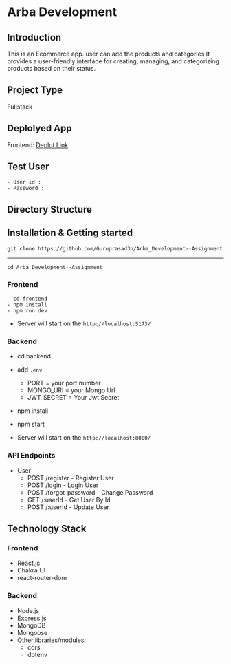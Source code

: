 # Arba Development


## Introduction
This is an Ecommerce app. user can add the products and categories It provides a user-friendly interface for creating, managing, and categorizing products based on their status.

## Project Type
Fullstack

## Deplolyed App
Frontend: [Deplot Link](https://arbagp.netlify.app/)

## Test User 
    - User id : 
    - Password : 

<!-- Backend: [https://kryzen-assignment-4d0z.onrender.com](https://kryzen-assignment-4d0z.onrender.com) -->

## Directory Structure

<!-- ```
kryzen---Assignment/
├─ backend/
│  ├─ Config/
│  │  ├─ db.js
│  ├─ Controllers/
│  │  ├─ taskController.js
│  ├─ Models/
│  │  ├─ taskSchema.js
│  ├─ Routes/
│  │  ├─ taskRoute.js
│  ├─ index.js
│
├─ frontend/
│  ├─ src/
│  │  ├─ Components/
│  │  │  ├─ CreateTask.jsx
│  │  │  ├─ Header.jsx
│  │  │  ├─ Navbar.jsx
│  │  │  ├─ NotFound.jsx
│  │  │  ├─ Task.jsx
│  │  │  ├─ TaskList.jsx
│  ├─ App.jsx
│  ├─ App.css
│  ├─ index.css
│  ├─ main.jsx
│
├─ package.json
``` -->


<!-- ## Features

### Frontend
- Task creation with name, status, and date
- Task management with drag-and-drop functionality
- Filtering tasks by date
- Exporting task lists to PDF format

### Backend
- CRUD operations for task management
- Filtering tasks by date
- Delete tasks by id -->

## Installation & Getting started

    git clone https://github.com/Guruprasad3n/Arba_Development--Assignment
---------------------
    cd Arba_Development--Assignment
### Frontend

    - cd frontend
    - npm install
    - npm run dev

- Server will start on the ```http://localhost:5173/```

### Backend

- cd backend
    
- add  ```.env```
    - PORT = your port number
    - MONGO_URI = your Mongo Url
    - JWT_SECRET = Your Jwt Secret


- npm install
- npm start 

- Server will start on the ```http://localhost:8000/```



### API Endpoints
 - User
    * POST /register - Register User
    * POST /login - Login User
    * POST /forgot-password  -  Change Password
    * GET  /:userId  -  Get User By Id
    * POST /:userId  -  Update User

## Technology Stack

### Frontend
- React.js
- Chakra UI
- react-router-dom


### Backend
- Node.js
- Express.js
- MongoDB
- Mongoose
- Other libraries/modules:
    - cors
    - dotenv